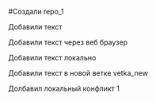 #Создали repo_1

Добавили текст

Добавили текст через веб браузер

Добавили текст локально

Добавили текст  в новой ветке vetka_new

Долбавил локальный конфликт 1

